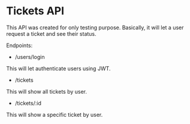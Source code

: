 # Tickets API

This API was created for only testing purpose. Basically, it will let a user request a ticket and see their status.

Endpoints:

* /users/login

This will let authenticate users using JWT.

* /tickets

This will show all tickets by user.

* /tickets/:id

This will show a specific ticket by user.
